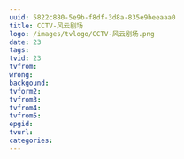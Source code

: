 ```yaml
---
uuid: 5822c880-5e9b-f8df-3d8a-835e9beeaaa0
title: CCTV-风云剧场
logo: /images/tvlogo/CCTV-风云剧场.png
date: 23
tags:
tvid: 23
tvfrom:
wrong:
backgound:
tvform2:
tvfrom3:
tvfrom4:
tvfrom5:
epgid:
tvurl:
categories:
---
```

